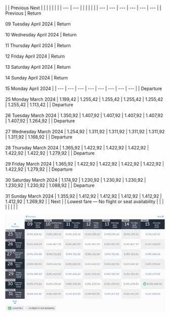 |     | Previous Next |     |     |     |     |     |     |
| --- | --- |     |     |     |     |     |     | --- | --- | --- | --- | --- | --- |
| Previous | Return<br><br>09 Tuesday April 2024 | Return<br><br>10 Wednesday April 2024 | Return<br><br>11 Thursday April 2024 | Return<br><br>12 Friday April 2024 | Return<br><br>13 Saturday April 2024 | Return<br><br>14 Sunday April 2024 | Return<br><br>15 Monday April 2024 |
| --- | --- | --- | --- | --- | --- | --- | --- |
| Departure<br><br>25 Monday March 2024 | 1.199,42 | 1.255,42 | 1.255,42 | 1.255,42 | 1.255,42 | 1.255,42 | 1.113,42 |
| Departure<br><br>26 Tuesday March 2024 | 1.350,92 | 1.407,92 | 1.407,92 | 1.407,92 | 1.407,92 | 1.407,92 | 1.264,92 |
| Departure<br><br>27 Wednesday March 2024 | 1.254,92 | 1.311,92 | 1.311,92 | 1.311,92 | 1.311,92 | 1.311,92 | 1.168,92 |
| Departure<br><br>28 Thursday March 2024 | 1.365,92 | 1.422,92 | 1.422,92 | 1.422,92 | 1.422,92 | 1.422,92 | 1.279,92 |
| Departure<br><br>29 Friday March 2024 | 1.365,92 | 1.422,92 | 1.422,92 | 1.422,92 | 1.422,92 | 1.422,92 | 1.279,92 |
| Departure<br><br>30 Saturday March 2024 | 1.174,92 | 1.230,92 | 1.230,92 | 1.230,92 | 1.230,92 | 1.230,92 | 1.088,92 |
| Departure<br><br>31 Sunday March 2024 | 1.355,92 | 1.412,92 | 1.412,92 | 1.412,92 | 1.412,92 | 1.412,92 | 1.269,92 |
| Next |
| Lowest fare — No flight or seat availability |     |     |     |     |     |     |     |

![](turkish-airlines.png)